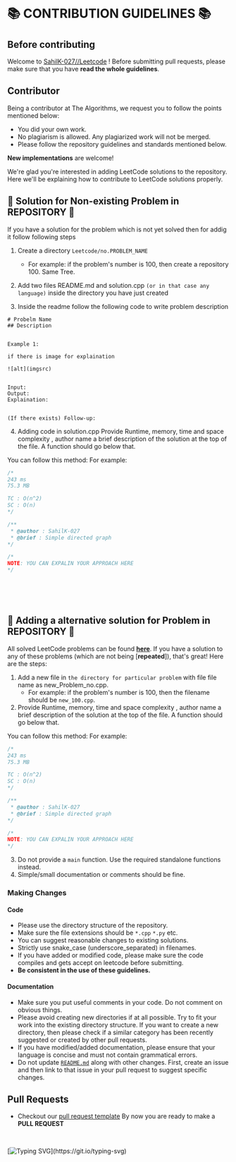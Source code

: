 # 📚 CONTRIBUTION GUIDELINES 📚

## Before contributing
Welcome to [SahilK-027//Leetcode](https://github.com/SahilK-027/LeetCode)
! Before submitting pull requests, please make sure that you have **read the whole guidelines**.

## Contributor

Being a contributor at The Algorithms, we request you to follow the points mentioned below:

- You did your own work.
- No plagiarism is allowed. Any plagiarized work will not be merged.
- Please follow the repository guidelines and standards mentioned below.

**New implementations** are welcome!

We're glad you're interested in adding LeetCode solutions to the repository.
Here we'll be explaining how to contribute to LeetCode solutions properly.

## 📝 Solution for Non-existing Problem in REPOSITORY 📝
If you have a solution for the problem which is not yet solved then for addig it follow following steps

1. Create a directory `Leetcode/no.PROBLEM_NAME`
    - For example: if the problem's number is 100, then create a repository 100. Same Tree.

2. Add two files README.md and solution.cpp `(or in that case any language)` inside the directory you have just created

3. Inside the readme follow the following code to write problem description
```
# Probelm Name
## Description


Example 1:

if there is image for explaination

![alt](imgsrc)


Input:
Output: 
Explaination:


(If there exists) Follow-up: 

```
4. Adding code in solution.cpp
Provide Runtime, memory, time and space complexity , author name a brief description of the solution at the top of the file. A function should go below that. 

You can follow this method: 
For example:
```cpp
/*
243 ms
75.3 MB

TC : O(n^2)
SC : O(n)
*/

/**
 * @author : SahilK-027
 * @brief : Simple directed graph
*/

/*
NOTE: YOU CAN EXPALIN YOUR APPROACH HERE
*/
```

<br/>
<br/>
<br/>


## 📝 Adding a alternative solution for Problem in REPOSITORY 📝

All solved LeetCode problems can be found [**here**](https://github.com/SahilK-027/LeetCode).
If you have a solution to any of these problems (which are not being [**repeated**]), that's great! Here are the steps:

1. Add a new file in `the directory for particular problem` with file file name as new_Problem_no.cpp.
    - For example: if the problem's number is 100, then the filename should be `new_100.cpp`.
2. Provide Runtime, memory, time and space complexity , author name a brief description of the solution at the top of the file. A function should go below that. 

You can follow this method: 
For example:
```cpp
/*
243 ms
75.3 MB

TC : O(n^2)
SC : O(n)
*/

/**
 * @author : SahilK-027
 * @brief : Simple directed graph
*/

/*
NOTE: YOU CAN EXPALIN YOUR APPROACH HERE
*/
```

3. Do not provide a `main` function. Use the required standalone functions instead.
4. Simple/small documentation or comments should be fine.



### Making Changes

#### Code

- Please use the directory structure of the repository.
- Make sure the file extensions should be `*.cpp` `*.py` etc.
- You can suggest reasonable changes to existing solutions.
- Strictly use snake_case (underscore_separated) in filenames.
- If you have added or modified code, please make sure the code compiles and gets accept on leetcode before submitting.
- **Be consistent in the use of these guidelines.**

#### Documentation

- Make sure you put useful comments in your code. Do not comment on obvious things.
- Please avoid creating new directories if at all possible. Try to fit your work into the existing directory structure. If you want to create a new directory, then please check if a similar category has been recently suggested or created by other pull requests.
- If you have modified/added documentation, please ensure that your language is concise and must not contain grammatical errors.
- Do not update [`README.md`](https://github.com/SahilK-027/LeetCode/blob/main/README.md) along with other changes. First, create an issue and then link to that issue in your pull request to suggest specific changes.

## Pull Requests

- Checkout our [pull request template](https://github.com/SahilK-027/LeetCode/blob/main/.github/workflows/pull_request_template.md)
By now you are ready to make a **PULL REQUEST**

<br/>

[![Typing SVG](https://readme-typing-svg.herokuapp.com?font=IBM+Plex+Sans&color=ff1493&size=36&lines=‎‎‎‎‎‎‎‎‎‎‎‎‎‎‎‎‎‎‎‎‎+Happy+LeetCoding!;)](https://git.io/typing-svg)
